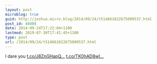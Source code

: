 ```yaml
---
layout: post
microblog: true
guid: http://joshua.micro.blog/2014/09/24/t514661022675009537.html
post_id: 40404
date: 2014-09-24T17:22:04+1100
lastmod: 2019-07-30T17:41:45+1100
type: post
url: /2014/09/24/t514661022675009537.html
---
```

I dare you [t.co/J8ZnGHapQ...](http://t.co/J8ZnGHapQi) [t.co/TK0hAD8wI...](http://t.co/TK0hAD8wIi)
